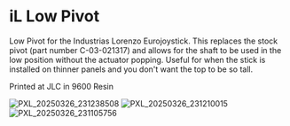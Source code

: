 # iL Low Pivot
Low Pivot for the Industrias Lorenzo Eurojoystick.
This replaces the stock pivot (part number C-03-021317) and allows for the shaft to be used in the low position without the actuator popping. 
Useful for when the stick is installed on thinner panels and you don't want the top to be so tall.

Printed at JLC in 9600 Resin

![PXL_20250326_231238508](https://github.com/user-attachments/assets/635d49f0-ac09-441e-83d1-66f9515bd200)
![PXL_20250326_231210015](https://github.com/user-attachments/assets/12b0a53f-ddaa-42dd-a235-807a2afa8fbe)
![PXL_20250326_231105756](https://github.com/user-attachments/assets/c1856d2a-afb1-4da7-ab11-826613d9500c)


